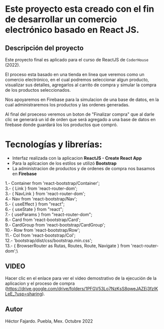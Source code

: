# Este proyecto esta creado con el fin de desarrollar un comercio electrónico basado en React JS.

## Descripción del proyecto

Este proyecto final es aplicado para el curso de ReactJS de `CoderHouse` (2022).

El proceso esta basado en una tienda en linea que veremos como un comercio electrónico, en el cual podremos seleccionar algun producto, visualizar sus detalles, agregarlos al carrito de compra y simular la compra de los productos seleccionados.

Nos apoyaremos en Firebase para la simulacion de una base de datos, en la cual administraremos los productos y las ordenes generadas.

Al final del proeceso veremos un boton de "Finalizar compra" que al darle clic se generará un id de orden que será agregado a una base de datos en firebase donde guardará los los productos que compró.

# Tecnologías y librerías:

- Interfaz realizada con la aplicacion **ReactJS - Create React App**
- Para la aplicacion de los estilos se utilizó **Bootstrap**
- La administracion de productos y de ordenes de compra nos basamos en **Firebase**

1.- Container from 'react-bootstrap/Container';\
3.- { Link } from 'react-router-dom';\
3.- { NavLink } from 'react-router-dom';\
4.- Nav from 'react-bootstrap/Nav';\
5.- { useEffect } from "react";\
6.- { useState } from "react";\
7.- { useParams } from "react-router-dom";\
8.- Card from 'react-bootstrap/Card';\
9.- CardGroup from 'react-bootstrap/CardGroup';\
10.- Row from 'react-bootstrap/Row';\
11.- Col from 'react-bootstrap/Col';\
12.- 'bootstrap/dist/css/bootstrap.min.css';\
13.- { BrowserRouter as Rutas, Routes, Route, Navigate } from 'react-router-dom';\

## VIDEO
Hacer clic en el enlace para ver el video demostrativo de la ejecución de la aplicacion y el proceso de compra (https://drive.google.com/drive/folders/1PFGV53Lo7NzKsS8qweJAZEj3fzIKLeE_?usp=sharing).

## Autor

Héctor Fajardo.
Puebla, Mex.
Octubre 2022